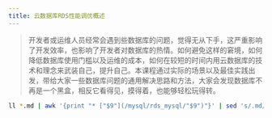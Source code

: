```yaml
---
title: 云数据库RDS性能调优概述
---
```


> 开发者或运维人员经常会遇到些数据库的问题，觉得无从下手，这严重影响了开发效率，也影响了开发者对数据库的热情。如何避免这样的窘境，如何降低数据库使用门槛以及运维的成本，如何在较短的时间内用云数据库的技术和理念来武装自己，提升自己。本课程通过实际的场景以及最佳实践出发，带给大家一些数据库问题的通用解决思路和方法，大家会发现数据库不再是一个黑盒，相反它看得见，摸得着，也能够轻松玩得转。


```bash
ll *.md | awk '{print "* ["$9"](/mysql/rds_mysql/"$9")"}' | sed 's/.md//'|sed 's/.md/.html/g'
```
